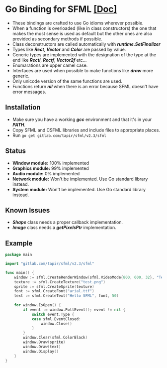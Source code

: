 Go Binding for SFML [[Doc]](https://godoc.org/gitlab.com/tapir/sfml/v2.3/sfml)
=================

* These bindings are crafted to use Go idioms wherever possible.
* When a function is overloaded (like in class constructors) the one that makes the most sense is used as default but the other ones are also provided as secondary methods if possible.
* Class deconstructors are called automatically with ***runtime.SetFinalizer***
* Types like ***Rect***, ***Vector*** and ***Color*** are passed by value.
* Generic types are implemented with the designation of the type at the end like ***Recti***, ***Rectf***, ***Vector2f*** etc...
*  Enumarations are upper camel case.
* Interfaces are used when possible to make functions like ***draw*** more generic.
* Only unicode version of the same functions are used.
* Functions return ***nil*** when there is an error because SFML doesn't have error messages.

Installation
---------------
* Make sure you have a working ***gcc*** environment and that it's in your ***PATH***.
* Copy SFML and CSFML libraries and include files to appropriate places.
* Run `go get gitlab.com/tapir/sfml/v2.3/sfml`

Status
---------
* **Window module:** 100% implemented
* **Graphics module:** 99% implemented
* **Audio module:** 0% implemented
* **Network module:** Won't be implemented. Use Go standard library instead.
* **System module:** Won't be implemented. Use Go standard library instead.

Known Issues
-------------------
* ***Shape*** class needs a proper callback implementation.
* ***Image*** class needs a ***getPixelsPtr*** implementation.

Example
------------
```Go
package main

import "gitlab.com/tapir/sfml/v2.3/sfml"

func main() {
	window := sfml.CreateRenderWindow(sfml.VideoMode{800, 600, 32}, "Test", sfml.StyleDefaultStyle, nil)
	texture := sfml.CreateTexture("test.png")
	sprite := sfml.CreateSprite(texture)
	font := sfml.CreateFont("arial.ttf")
	text := sfml.CreateText("Hello SFML", font, 50)
	
	for window.IsOpen() {
		if event := window.PollEvent(); event != nil {
			switch event.Type {
			case sfml.EventClosed:
				window.Close()
			}
		}
		window.Clear(sfml.ColorBlack)
		window.Draw(sprite)
		window.Draw(text)
		window.Display()
	}
}
```
